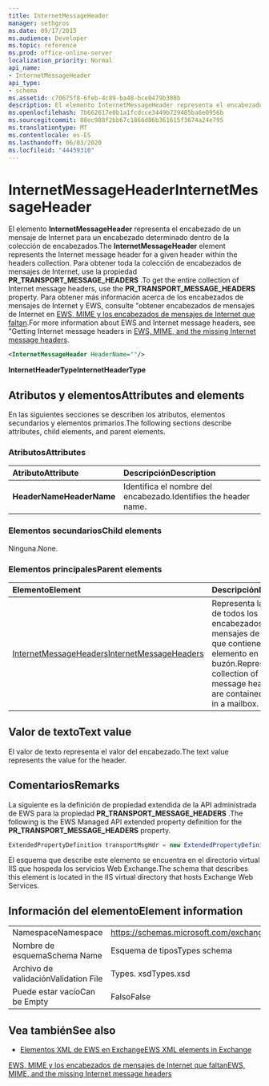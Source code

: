 ```yaml
---
title: InternetMessageHeader
manager: sethgros
ms.date: 09/17/2015
ms.audience: Developer
ms.topic: reference
ms.prod: office-online-server
localization_priority: Normal
api_name:
- InternetMessageHeader
api_type:
- schema
ms.assetid: c70675f8-6feb-4c89-ba48-bce0479b308b
description: El elemento InternetMessageHeader representa el encabezado de un mensaje de Internet para un encabezado determinado dentro de la colección de encabezados. Para obtener toda la colección de encabezados de mensajes de Internet, use la propiedad PR_TRANSPORT_MESSAGE_HEADERS. Para obtener más información acerca de los encabezados de mensajes de Internet y EWS, Consulteobtener los encabezados de mensajes de Internet en EWS, MIME y los encabezados de mensajes de Internet que faltan.
ms.openlocfilehash: 7b662617e0b1a1fcdcce3449b729485ba6e0956b
ms.sourcegitcommit: 88ec988f2bb67c1866d06b361615f3674a24e795
ms.translationtype: MT
ms.contentlocale: es-ES
ms.lasthandoff: 06/03/2020
ms.locfileid: "44459310"
---
```

# <a name="internetmessageheader"></a><span data-ttu-id="3de02-105">InternetMessageHeader</span><span class="sxs-lookup"><span data-stu-id="3de02-105">InternetMessageHeader</span></span>

<span data-ttu-id="3de02-106">El elemento **InternetMessageHeader** representa el encabezado de un mensaje de Internet para un encabezado determinado dentro de la colección de encabezados.</span><span class="sxs-lookup"><span data-stu-id="3de02-106">The **InternetMessageHeader** element represents the Internet message header for a given header within the headers collection.</span></span> <span data-ttu-id="3de02-107">Para obtener toda la colección de encabezados de mensajes de Internet, use la propiedad **PR_TRANSPORT_MESSAGE_HEADERS** .</span><span class="sxs-lookup"><span data-stu-id="3de02-107">To get the entire collection of Internet message headers, use the **PR_TRANSPORT_MESSAGE_HEADERS** property.</span></span> <span data-ttu-id="3de02-108">Para obtener más información acerca de los encabezados de mensajes de Internet y EWS, consulte "obtener encabezados de mensajes de Internet en [EWS, MIME y los encabezados de mensajes de Internet que faltan](https://msdn.microsoft.com/library/exchange/hh545614%28v=exchg.140%29.aspx).</span><span class="sxs-lookup"><span data-stu-id="3de02-108">For more information about EWS and Internet message headers, see "Getting Internet message headers in [EWS, MIME, and the missing Internet message headers](https://msdn.microsoft.com/library/exchange/hh545614%28v=exchg.140%29.aspx).</span></span>
  
```XML
<InternetMessageHeader HeaderName=""/>
```

 <span data-ttu-id="3de02-109">**InternetHeaderType**</span><span class="sxs-lookup"><span data-stu-id="3de02-109">**InternetHeaderType**</span></span>
## <a name="attributes-and-elements"></a><span data-ttu-id="3de02-110">Atributos y elementos</span><span class="sxs-lookup"><span data-stu-id="3de02-110">Attributes and elements</span></span>

<span data-ttu-id="3de02-111">En las siguientes secciones se describen los atributos, elementos secundarios y elementos primarios.</span><span class="sxs-lookup"><span data-stu-id="3de02-111">The following sections describe attributes, child elements, and parent elements.</span></span>
  
### <a name="attributes"></a><span data-ttu-id="3de02-112">Atributos</span><span class="sxs-lookup"><span data-stu-id="3de02-112">Attributes</span></span>

|<span data-ttu-id="3de02-113">**Atributo**</span><span class="sxs-lookup"><span data-stu-id="3de02-113">**Attribute**</span></span>|<span data-ttu-id="3de02-114">**Descripción**</span><span class="sxs-lookup"><span data-stu-id="3de02-114">**Description**</span></span>|
|:-----|:-----|
|<span data-ttu-id="3de02-115">**HeaderName**</span><span class="sxs-lookup"><span data-stu-id="3de02-115">**HeaderName**</span></span> <br/> |<span data-ttu-id="3de02-116">Identifica el nombre del encabezado.</span><span class="sxs-lookup"><span data-stu-id="3de02-116">Identifies the header name.</span></span>  <br/> |
   
### <a name="child-elements"></a><span data-ttu-id="3de02-117">Elementos secundarios</span><span class="sxs-lookup"><span data-stu-id="3de02-117">Child elements</span></span>

<span data-ttu-id="3de02-118">Ninguna.</span><span class="sxs-lookup"><span data-stu-id="3de02-118">None.</span></span>
  
### <a name="parent-elements"></a><span data-ttu-id="3de02-119">Elementos principales</span><span class="sxs-lookup"><span data-stu-id="3de02-119">Parent elements</span></span>

|<span data-ttu-id="3de02-120">**Elemento**</span><span class="sxs-lookup"><span data-stu-id="3de02-120">**Element**</span></span>|<span data-ttu-id="3de02-121">**Descripción**</span><span class="sxs-lookup"><span data-stu-id="3de02-121">**Description**</span></span>|
|:-----|:-----|
|[<span data-ttu-id="3de02-122">InternetMessageHeaders</span><span class="sxs-lookup"><span data-stu-id="3de02-122">InternetMessageHeaders</span></span>](internetmessageheaders.md) <br/> |<span data-ttu-id="3de02-123">Representa la colección de todos los encabezados de mensajes de Internet que contiene un elemento en un buzón.</span><span class="sxs-lookup"><span data-stu-id="3de02-123">Represents the collection of all Internet message headers that are contained in an item in a mailbox.</span></span>  <br/> |
   
## <a name="text-value"></a><span data-ttu-id="3de02-124">Valor de texto</span><span class="sxs-lookup"><span data-stu-id="3de02-124">Text value</span></span>

<span data-ttu-id="3de02-125">El valor de texto representa el valor del encabezado.</span><span class="sxs-lookup"><span data-stu-id="3de02-125">The text value represents the value for the header.</span></span>
  
## <a name="remarks"></a><span data-ttu-id="3de02-126">Comentarios</span><span class="sxs-lookup"><span data-stu-id="3de02-126">Remarks</span></span>

<span data-ttu-id="3de02-127">La siguiente es la definición de propiedad extendida de la API administrada de EWS para la propiedad **PR_TRANSPORT_MESSAGE_HEADERS** .</span><span class="sxs-lookup"><span data-stu-id="3de02-127">The following is the EWS Managed API extended property definition for the **PR_TRANSPORT_MESSAGE_HEADERS** property.</span></span> 
  
```cs
ExtendedPropertyDefinition transportMsgHdr = new ExtendedPropertyDefinition(0x007D, MapiPropertyType.String);
```

<span data-ttu-id="3de02-128">El esquema que describe este elemento se encuentra en el directorio virtual IIS que hospeda los servicios Web Exchange.</span><span class="sxs-lookup"><span data-stu-id="3de02-128">The schema that describes this element is located in the IIS virtual directory that hosts Exchange Web Services.</span></span>
  
## <a name="element-information"></a><span data-ttu-id="3de02-129">Información del elemento</span><span class="sxs-lookup"><span data-stu-id="3de02-129">Element information</span></span>

|||
|:-----|:-----|
|<span data-ttu-id="3de02-130">Namespace</span><span class="sxs-lookup"><span data-stu-id="3de02-130">Namespace</span></span>  <br/> |https://schemas.microsoft.com/exchange/services/2006/types  <br/> |
|<span data-ttu-id="3de02-131">Nombre de esquema</span><span class="sxs-lookup"><span data-stu-id="3de02-131">Schema Name</span></span>  <br/> |<span data-ttu-id="3de02-132">Esquema de tipos</span><span class="sxs-lookup"><span data-stu-id="3de02-132">Types schema</span></span>  <br/> |
|<span data-ttu-id="3de02-133">Archivo de validación</span><span class="sxs-lookup"><span data-stu-id="3de02-133">Validation File</span></span>  <br/> |<span data-ttu-id="3de02-134">Types. xsd</span><span class="sxs-lookup"><span data-stu-id="3de02-134">Types.xsd</span></span>  <br/> |
|<span data-ttu-id="3de02-135">Puede estar vacío</span><span class="sxs-lookup"><span data-stu-id="3de02-135">Can be Empty</span></span>  <br/> |<span data-ttu-id="3de02-136">Falso</span><span class="sxs-lookup"><span data-stu-id="3de02-136">False</span></span>  <br/> |
   
## <a name="see-also"></a><span data-ttu-id="3de02-137">Vea también</span><span class="sxs-lookup"><span data-stu-id="3de02-137">See also</span></span>



- [<span data-ttu-id="3de02-138">Elementos XML de EWS en Exchange</span><span class="sxs-lookup"><span data-stu-id="3de02-138">EWS XML elements in Exchange</span></span>](ews-xml-elements-in-exchange.md)


[<span data-ttu-id="3de02-139">EWS, MIME y los encabezados de mensajes de Internet que faltan</span><span class="sxs-lookup"><span data-stu-id="3de02-139">EWS, MIME, and the missing Internet message headers</span></span>](https://msdn.microsoft.com/library/exchange/hh545614%28v=exchg.140%29.aspx)

